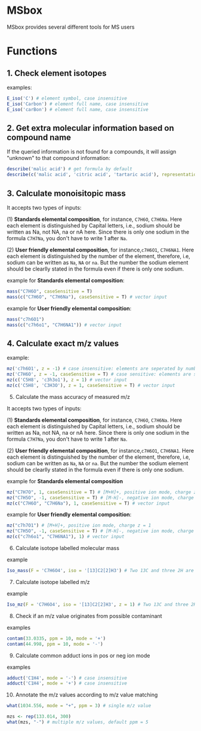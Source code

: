 # MSbox

MSbox provides several different tools for MS users

# Functions

## 1. Check element isotopes

examples:

```r
E_iso('C') # element symbol, case insensitive
E_iso('Carbon') # element full name, case insensitive
E_iso('carBon') # element full name, case insensitive
```

## 2. Get extra molecular information based on compound name

If the queried information is not found for a compounds, it will assign "unknown" to that compound information:
```r
describe('malic acid') # get formula by default
describe(c('malic acid', 'citric acid', 'tartaric acid'), representation = "smiles") # get smiles
```

## 3. Calculate monoisitopic mass

It accepts two types of inputs: 

(1) **Standards elemental composition**, for instance, `C7H6O`, `C7H6Na`. Here each element is distinguished by Capital letters, i.e., sodium should be written as Na, not NA, na or nA here. Since there is only one sodium in the formula `C7H7Na`, you don't have to write 1 after `Na`. 

(2) **User friendly elemental composition**, for instance,`c7H6O1`, `C7H6NA1`. Here each element is distinguished by the number of the element, therefore, i.e, sodium can be written as `Na`, `NA` or `na`. But the number the sodium element should be clearlly stated in the formula even if there is only one sodium. 

example for **Standards elemental composition**:

```r
mass("C7H6O", caseSensitive = T)
mass(c("C7H6O", "C7H6Na"), caseSensitive = T) # vector input
```

example for **User friendly elemental composition**:

```r
mass("c7h6O1")
mass(c("c7h6o1", "C7H6NA1")) # vector input
```

## 4. Calculate exact m/z values

example:

```r
mz('c7h6O1', z = -1) # case insensitive: elements are seperated by numbers.
mz('C7H6O', z = -1, caseSensitive = T) # case sensitive: elements are seperated by upper case letters. The number of the element can be missing if it is 1.
mz(c('C5H8', 'c3h3o1'), z = 1) # vector input
mz(c('C5H8', 'C3H3O'), z = 1, caseSensitive = T) # vector input
```

5. Calculate the mass accuracy of measured m/z

It accepts two types of inputs: 

(1) **Standards elemental composition**, for instance, `C7H6O`, `C7H6Na`. Here each element is distinguished by Capital letters, i.e., sodium should be written as Na, not NA, na or nA here. Since there is only one sodium in the formula `C7H7Na`, you don't have to write 1 after `Na`. 

(2) **User friendly elemental composition**, for instance,`c7H6O1`, `C7H6NA1`. Here each element is distinguished by the number of the element, therefore, i.e, sodium can be written as `Na`, `NA` or `na`. But the number the sodium element should be clearlly stated in the formula even if there is only one sodium. 

example for **Standards elemental composition**

```r
mz("C7H7O", 1, caseSensitive = T) # [M+H]+, positive ion mode, charge z = 1
mz("C7H5O", -1, caseSensitive = T) # [M-H]-, negative ion mode, charge z = 1
mz(c("C7H6O", "C7H6Na"), 1, caseSensitive = T) # vector input
```

example for **User friendly elemental composition**:

```r
mz("c7h7O1") # [M+H]+, positive ion mode, charge z = 1
mz("C7H5O", -1, caseSensitive = T) # [M-H]-, negative ion mode, charge z = 1
mz(c("c7h6o1", "C7H6NA1"), 1) # vector input
```

6. Calculate isotope labelled molecular mass

example

```r
Iso_mass(F = 'C7H6O4', iso = '[13]C2[2]H3') # Two 13C and three 2H are labled. Case insensitive.
```

7. Calculate isotope labelled m/z

example

```r
Iso_mz(F = 'C7H6O4', iso = '[13]C2[2]H3', z = 1) # Two 13C and three 2H are labled. Case insensitive.
```

8. Check if an m/z value originates from possible contaminant

examples

```r
contam(33.0335, ppm = 10, mode = '+')
contam(44.998, ppm = 10, mode = '-')
```

9. Calculate common adduct ions in pos or neg ion mode

examples

```r
adduct('C1H4', mode = '-') # case insensitive
adduct('C1H4', mode = '+') # case insensitive
```

10. Annotate the m/z values according to m/z value matching

```r
what(1034.556, mode = "+", ppm = 3) # single m/z value

mzs <- rep(133.014, 300)
what(mzs, "-") # multiple m/z values, default ppm = 5
```
